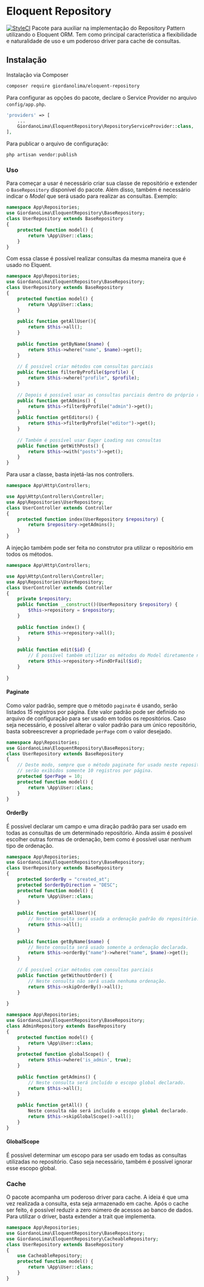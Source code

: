 # Eloquent Repository
[![StyleCI](https://styleci.io/repos/82729156/shield?branch=master)](https://styleci.io/repos/82729156)
Pacote para auxiliar na implementação do Repository Pattern utilizando o Eloquent ORM.
Tem como principal característica a flexibilidade e naturalidade de uso e um poderoso driver para cache de consultas.
## Instalação
Instalação via Composer
```bash
composer require giordanolima/eloquent-repository
```
Para configurar as opções do pacote, declare o Service Provider no arquivo `config/app.php`.
```php
'providers' => [
    ...
    GiordanoLima\EloquentRepository\RepositoryServiceProvider::class,
],
```
Para publicar o arquivo de configuração:
```shell
php artisan vendor:publish
```
### Uso
Para começar a usar é necessário criar sua classe de repositório e extender o `BaseRepository` disponível do pacote. Além disso, também é necessário indicar o *Model* que será usado para realizar as consultas.
Exemplo:
```php
namespace App\Repositories;
use GiordanoLima\EloquentRepository\BaseRepository;
class UserRepository extends BaseRepository
{
	protected function model() {
        return \App\User::class;
    }
}
```
Com essa classe é possível realizar consultas da mesma maneira que é usado no Elquent.
```php
namespace App\Repositories;
use GiordanoLima\EloquentRepository\BaseRepository;
class UserRepository extends BaseRepository
{
	protected function model() {
        return \App\User::class;
    }
    
    public function getAllUser(){
        return $this->all();
    }
    
    public function getByName($name) {
        return $this->where("name", $name)->get();
    }
    
    // É possível criar métodos com consultas parciais
    public function filterByProfile($profile) {
        return $this->where("profile", $profile);
    }
    
    // Depois é possível usar as consultas parciais dentro do próprio repositório
    public function getAdmins() {
        return $this->filterByProfile("admin")->get();
    }
    public function getEditors() {
        return $this->filterByProfile("editor")->get();
    }
    
    // Também é possível usar Eager Loading nas consultas
    public function getWithPosts() {
        return $this->with("posts")->get();
    }
}
```
Para usar a classe, basta injetá-las nos controllers.
```php
namespace App\Http\Controllers;

use App\Http\Controllers\Controller;
use App\Repositories\UserRepository;
class UserController extends Controller
{
	protected function index(UserRepository $repository) {
        return $repository->getAdmins();
    }
}
```
A injeção também pode ser feita no construtor pra utilizar o repositório em todos os métodos.
```php
namespace App\Http\Controllers;

use App\Http\Controllers\Controller;
use App\Repositories\UserRepository;
class UserController extends Controller
{
    private $repository;
	public function __construct()(UserRepository $repository) {
        $this->repository = $repository;
    }
    
    public function index() {
        return $this->repository->all();
    }
    
    public function edit($id) {
        // É possível também utilizar os métodos do Model diretamente no controller.
        return $this->repository->findOrFail($id);
    }
    
}
```
#### Paginate
Como valor padrão, sempre que o método `paginate` é usando, serão listados *15* registros por página. Este valor padrão pode ser definido no arquivo de configuração para ser usado em todos os repositórios.
Caso seja necessário, é possível alterar o valor padrão para um único repositório, basta sobreescrever a propriedade `perPage` com o valor desejado.
```php
namespace App\Repositories;
use GiordanoLima\EloquentRepository\BaseRepository;
class UserRepository extends BaseRepository
{
    // Deste modo, sempre que o método paginate for usado neste repositório
    // serão exibidos somente 10 registros por página.
    protected $perPage = 10;
	protected function model() {
        return \App\User::class;
    }
}
```
#### OrderBy
É possível declarar um campo e uma diração padrão para ser usado em todas as consultas de um determinado repositório.
Ainda assim é possível escolher outras formas de ordenação, bem como é possível usar nenhum tipo de ordenação.
```php
namespace App\Repositories;
use GiordanoLima\EloquentRepository\BaseRepository;
class UserRepository extends BaseRepository
{
    protected $orderBy = "created_at";
    protected $orderByDirection = "DESC";
	protected function model() {
        return \App\User::class;
    }
    
    public function getAllUser(){
        // Neste consulta será usada a ordenação padrão do repositório.
        return $this->all();
    }
    
    public function getByName($name) {
        // Neste consulta será usado somente a ordenação declarada.
        return $this->orderBy("name")->where("name", $name)->get();
    }
    
    // É possível criar métodos com consultas parciais
    public function getWithoutOrder() {
        // Neste consulta não será usada nenhuma ordenação.
        return $this->skipOrderBy()->all();
    }
    
}
```
```php
namespace App\Repositories;
use GiordanoLima\EloquentRepository\BaseRepository;
class AdminRepository extends BaseRepository
{
    protected function model() {
        return \App\User::class;
    }
    protected function globalScope() {
        return $this->where('is_admin', true);
    }
    
    public function getAdmins() {
        // Neste consulta será incluído o escopo global declarado.
        return $this->all();
    }
    
    public function getAll() {
        Neste consulta não será incluído o escopo global declarado.
        return $this->skipGlobalScope()->all();
    }
}
```
#### GlobalScope
É possível determinar um escopo para ser usado em todas as consultas utilizadas no repositório.
Caso seja necessário, também é possível ignorar esse escopo global.
### Cache
O pacote acompanha um poderoso driver para cache. A ideia é que uma vez realizada a consulta, esta seja armazenado em cache. Após o cache ser feito, é possível reduzir a zero número de acessos ao banco de dados.
Para utilizar o driver, basta extender a trait que implementa.
```php
namespace App\Repositories;
use GiordanoLima\EloquentRepository\BaseRepository;
use GiordanoLima\EloquentRepository\CacheableRepository;
class UserRepository extends BaseRepository
{
    use CacheableRepository;
	protected function model() {
        return \App\User::class;
    }
}
```